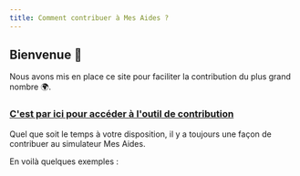 ```yaml
---
title: Comment contribuer à Mes Aides ?
---
```


## Bienvenue 👋

Nous avons mis en place ce site pour faciliter la contribution du plus grand nombre 🌍.

### [C'est par ici pour accéder à l'outil de contribution](/admin/#/)

Quel que soit le temps à votre disposition, il y a toujours une façon de contribuer au simulateur Mes Aides.

En voilà quelques exemples&nbsp;:
